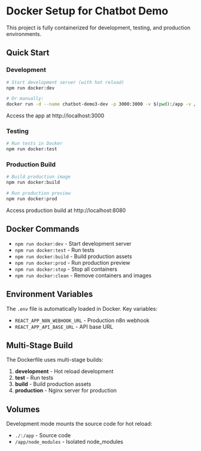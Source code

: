 # Docker Setup for Chatbot Demo

This project is fully containerized for development, testing, and production environments.

## Quick Start

### Development
```bash
# Start development server (with hot reload)
npm run docker:dev

# Or manually:
docker run -d --name chatbot-demo3-dev -p 3000:3000 -v $(pwd):/app -v /app/node_modules --env-file .env chatbot-demo3:dev
```

Access the app at http://localhost:3000

### Testing
```bash
# Run tests in Docker
npm run docker:test
```

### Production Build
```bash
# Build production image
npm run docker:build

# Run production preview
npm run docker:prod
```

Access production build at http://localhost:8080

## Docker Commands

- `npm run docker:dev` - Start development server
- `npm run docker:test` - Run tests
- `npm run docker:build` - Build production assets
- `npm run docker:prod` - Run production preview
- `npm run docker:stop` - Stop all containers
- `npm run docker:clean` - Remove containers and images

## Environment Variables

The `.env` file is automatically loaded in Docker. Key variables:
- `REACT_APP_N8N_WEBHOOK_URL` - Production n8n webhook
- `REACT_APP_API_BASE_URL` - API base URL

## Multi-Stage Build

The Dockerfile uses multi-stage builds:
1. **development** - Hot reload development
2. **test** - Run tests
3. **build** - Build production assets
4. **production** - Nginx server for production

## Volumes

Development mode mounts the source code for hot reload:
- `./:/app` - Source code
- `/app/node_modules` - Isolated node_modules